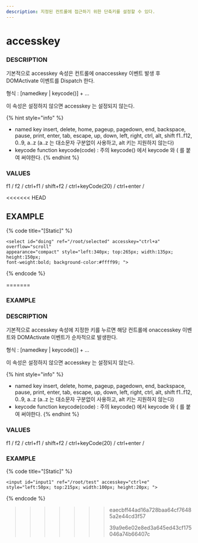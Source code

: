 ```yaml
---
description: 지정된 컨트롤에 접근하기 위한 단축키를 설정할 수 있다.
---
```


# accesskey

### DESCRIPTION

기본적으로 accesskey 속성은 컨트롤에 onaccesskey 이벤트 발생 후 DOMActivate 이벤트를 Dispatch 한다.

형식 : \[namedkey \| keycode\(\)\] + …

이 속성은 설정하지 않으면 accesskey 는 설정되지 않는다.

{% hint style="info" %}
* named key insert, delete, home, pageup, pagedown, end, backspace, pause, print, enter, tab, escape, up, down, left, right, ctrl, alt, shift f1..f12, 0..9, a..z \(a..z 는 대소문자 구분없이 사용하고, alt 키는 지원하지 않는다\)
* keycode function keycode\(code\) : 주의 keycode\(\) 에서 keycode 와 \( 를 붙여 써야한다.
{% endhint %}

### VALUES

f1 / f2 / ctrl+f1 / shift+f2 / ctrl+keyCode\(20\) / ctrl+enter /

&lt;&lt;&lt;&lt;&lt;&lt;&lt; HEAD

## EXAMPLE

{% code title="\[Static\]" %}
```markup
<select id="doing" ref="/root/selected" accesskey="ctrl+a" overflow="scroll" 
appearance="compact" style="left:340px; top:265px; width:135px; height:150px; 
font-weight:bold; background-color:#ffff99; ">
```
{% endcode %}

=======

### EXAMPLE

### DESCRIPTION

기본적으로 accesskey 속성에 지정한 키를 누르면 해당 컨트롤에 onaccesskey 이벤트와 DOMActivate 이벤트가 순차적으로 발생한다.

형식 : \[namedkey \| keycode\(\)\] + …

이 속성은 설정하지 않으면 accesskey 는 설정되지 않는다.

{% hint style="info" %}
* named key insert, delete, home, pageup, pagedown, end, backspace, pause, print, enter, tab, escape, up, down, left, right, ctrl, alt, shift f1..f12, 0..9, a..z \(a..z 는 대소문자 구분없이 사용하고, alt 키는 지원하지 않는다\)
* keycode function keycode\(code\) : 주의 keycode\(\) 에서 keycode 와 \( 를 붙여 써야한다.
{% endhint %}

### VALUES

f1 / f2 / ctrl+f1 / shift+f2 / ctrl+keyCode\(20\) / ctrl+enter /

### EXAMPLE

{% code title="\[Static\]" %}
```markup
<input id="input1" ref="/root/test" accesskey="ctrl+e" 
style="left:50px; top:215px; width:100px; height:20px; ">
```
{% endcode %}

> > > > > > > eaecbff44ad16a728baa64cf76485a2e44cd3f57
> > > > > > >
> > > > > > > 39a9e6e02e8ed3a645ed43cf175046a74b66407c

